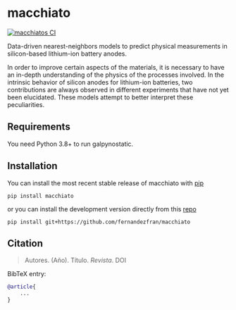 # macchiato

[![macchiatos CI](https://github.com/fernandezfran/macchiato/actions/workflows/CI.yml/badge.svg)](https://github.com/fernandezfran/macchiato/actions/workflows/CI.yml)

Data-driven nearest-neighbors models to predict physical measurements in
silicon-based lithium-ion battery anodes.

In order to improve certain aspects of the materials, it is necessary to have 
an in-depth understanding of the physics of the processes involved. In the 
intrinsic behavior of silicon anodes for lithium-ion batteries, two 
contributions are always observed in different experiments that have not yet 
been elucidated. These models attempt to better interpret these peculiarities.


## Requirements

You need Python 3.8+ to run galpynostatic.


## Installation

You can install the most recent stable release of macchiato with 
[pip](https://pip.pypa.io/en/latest/)

```
pip install macchiato
```

or you can install the development version directly from this
[repo](https://github.com/fernandezfran/macchiato)
```
pip install git+https://github.com/fernandezfran/macchiato
```


## Citation

> Autores. (Año). Título. _Revista_. DOI

BibTeX entry:

```bibtex
@article{
    ...
}
```
